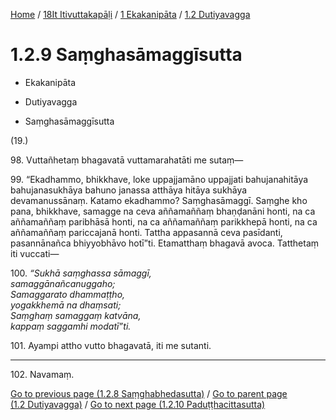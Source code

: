 
[Home](/) / [18It Itivuttakapāḷi](../...md) / [1 Ekakanipāta](...md) / [1.2 Dutiyavagga](../18It/1/1.2.md)

# 1.2.9 Saṃghasāmaggīsutta

* Ekakanipāta

* Dutiyavagga

* Saṃghasāmaggīsutta

(19.)

98\. Vuttañhetaṃ bhagavatā vuttamarahatāti me sutaṃ—

99\. “Ekadhammo, bhikkhave, loke uppajjamāno uppajjati bahujanahitāya bahujanasukhāya bahuno janassa atthāya hitāya sukhāya devamanussānaṃ. Katamo ekadhammo? Saṃghasāmaggī. Saṃghe kho pana, bhikkhave, samagge na ceva aññamaññaṃ bhaṇḍanāni honti, na ca aññamaññaṃ paribhāsā honti, na ca aññamaññaṃ parikkhepā honti, na ca aññamaññaṃ pariccajanā honti. Tattha appasannā ceva pasīdanti, pasannānañca bhiyyobhāvo hotī”ti. Etamatthaṃ bhagavā avoca. Tatthetaṃ iti vuccati—

100\. _“Sukhā saṃghassa sāmaggī,_  
_samaggānañcanuggaho;_  
_Samaggarato dhammaṭṭho,_  
_yogakkhemā na dhaṃsati;_  
_Saṃghaṃ samaggaṃ katvāna,_  
_kappaṃ saggamhi modatī”ti._  


101\. Ayampi attho vutto bhagavatā, iti me sutanti.

---

102\. Navamaṃ.



[Go to previous page (1.2.8 Saṃghabhedasutta)](1.2.8.md) / [Go to parent page (1.2 Dutiyavagga)](../18It/1/1.2.md) / [Go to next page (1.2.10 Paduṭṭhacittasutta)](1.2.10.md)


